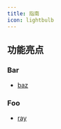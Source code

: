 ```yaml
---
title: 指南
icon: lightbulb
---
```


## 功能亮点

### Bar

- [baz](bar/baz.md)

### Foo

- [ray](foo/ray.md)
